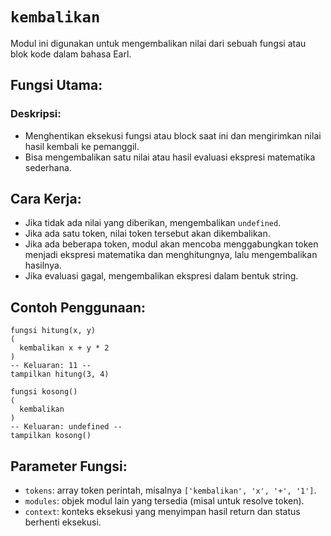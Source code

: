 # `kembalikan`
Modul ini digunakan untuk mengembalikan nilai dari sebuah fungsi atau blok kode dalam bahasa Earl.

## Fungsi Utama:
### Deskripsi:
- Menghentikan eksekusi fungsi atau block saat ini dan mengirimkan nilai hasil kembali ke pemanggil.
- Bisa mengembalikan satu nilai atau hasil evaluasi ekspresi matematika sederhana.

## Cara Kerja:
- Jika tidak ada nilai yang diberikan, mengembalikan `undefined`.
- Jika ada satu token, nilai token tersebut akan dikembalikan.
- Jika ada beberapa token, modul akan mencoba menggabungkan token menjadi ekspresi matematika dan menghitungnya, lalu mengembalikan hasilnya.
- Jika evaluasi gagal, mengembalikan ekspresi dalam bentuk string.

## Contoh Penggunaan:
```earl
fungsi hitung(x, y)
(
  kembalikan x + y * 2
)
-- Keluaran: 11 --
tampilkan hitung(3, 4)
```
```earl
fungsi kosong()
(
  kembalikan
)
-- Keluaran: undefined --
tampilkan kosong()
```

## Parameter Fungsi:
- `tokens`: array token perintah, misalnya `['kembalikan', 'x', '+', '1']`.
- `modules`: objek modul lain yang tersedia (misal untuk resolve token).
- `context`: konteks eksekusi yang menyimpan hasil return dan status berhenti eksekusi.

